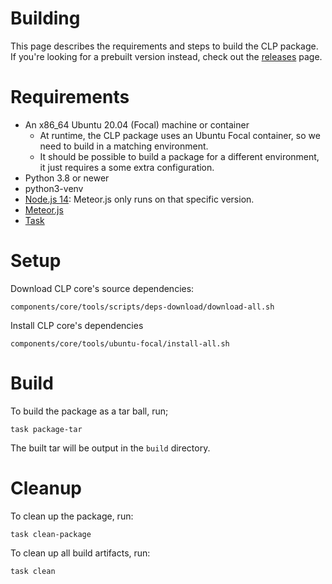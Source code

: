 # Building

This page describes the requirements and steps to build the CLP package. If you're looking for a
prebuilt version instead, check out the [releases](https://github.com/y-scope/clp/releases) page.

# Requirements

* An x86_64 Ubuntu 20.04 (Focal) machine or container
  * At runtime, the CLP package uses an Ubuntu Focal container, so we need to build in a matching
    environment.
  * It should be possible to build a package for a different environment, it just requires a some
    extra configuration.
* Python 3.8 or newer
* python3-venv
* [Node.js 14](https://nodejs.org/download/release/v14.21.3/): Meteor.js only runs on that specific version. 
* [Meteor.js](https://docs.meteor.com/install.html#installation)
* [Task](https://taskfile.dev/)

# Setup

Download CLP core's source dependencies:

```shell
components/core/tools/scripts/deps-download/download-all.sh
```

Install CLP core's dependencies

```shell
components/core/tools/ubuntu-focal/install-all.sh
```

# Build

To build the package as a tar ball, run;

```shell
task package-tar
```

The built tar will be output in the `build` directory.

# Cleanup

To clean up the package, run:

```shell
task clean-package
```
  
To clean up all build artifacts, run:

```shell
task clean
```
